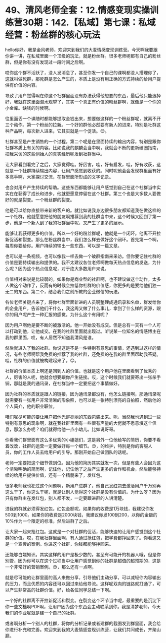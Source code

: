# 49、清风老师全套：12.情感变现实操训练营30期：142.【私域】第七课：私域经营：粉丝群的核心玩法

hello你好，我是金风老师，欢迎来到我们的大麦情感变现训练营。今天啊我要跟你讲一讲，在私域里面一个顶级的玩法，就是粉丝群。很多老师呢都有自己的粉丝群，但是你有没有发现过一段时间之后啊。

哎你这个群不活跃了，没人发消息了，甚至你发一个自己的课啊都没人搭理你了，这就叫做死群，那死群是怎么产生的，本质上是没有用正确的方式持续的给用户提供有价值的内容。

导致了用户觉得啊在你这个社群里面没有办法获得他想要的东西，最后他只能选择好，我就在这里面潜水观望了，其实一个真正有价值的粉丝群啊，就像是一个你的小金库。缺钱的时候啊。

往里面丢一个课随时都能够提取金钱出来，想要做这样的一个粉丝群呢，就离不开三个动作。第一个粉丝的拉新。一个好的群他必然要有新人的进来，特别是社群这种产品啊，每次新人进来，它其实就是一个促活。😊。

社群甚至是产生销售的一个过程。第二个呢是在里面持续的输出内容，特别是跟你社群本质上有关的内容。比如说我的麒麟会当中啊，我就会不断的更新破圈指南，把我采访的这些创始人的真实经历呢发到社群当中。

让大家看到看完了之后，大家觉得哇。好厉害，哇，好有启发，哇，好有收获，这就是一个社群持续输出内容，让用户感觉到收获的。同时呢他会会发现群里面有好多高手啊，大家探讨交流，在群里面所形成的文字记录。

也会对用户产生持续的帮助。这些东西都能够让用户感觉到自己在这个社群当中实实在在获得了成长和进步，他就更愿意停留在这个社群。第三个也是大多数人要做好的就是裂变。一个粉丝群的裂变。

他是可以给你直接带来新的客户的。就比如说我身边很多朋友都知道我在做这样的一个社群，他就愿意把他的朋友啊推荐到我的社群当中来，这个时候又回到了第一步，他是一个新人到了我的社群当中呢，又产生了更多的展示。

能够让我获得更多的价值。所以一个好的粉丝群呢，他就是一个闭环。他离不开拉新促活和裂变。那么在粉丝群当中，我们怎么样去做好这个闭环。首先第一个啊，每周你要给你。用户持续的输出一些东西，可以是一篇文章。

也可以是一条视频，也可以像我一样去做一个破群指南来采访。但你要记住社群的价值是要持续输出和提供的。我不太建议各位老师啊做每天热点信息的发送，为什么呢？因为这个热点信息呢，对于绝大多数用户来说。

价值相对来说是比较弱的。如果你是商业型的社群啊，也不建议做这个动作，太多人做这个动作了，反而有的时候会拉低你社群的价值感，你更多的是要给他们独一无二的东西。第二个，结合我们之前所教的企业微信的玩法。

各位老师关键点来了，将你社群里面新进的人员啊整理成通讯录和名单，群发给你的企业用户，告诉他们干什么，我这周又做了什么事儿，拿到了什么样的资源，跟你的用户呢产生一种汇报的感觉。为什么这个有用呢？

因为用户啊他是要不断的被激活的。他一开始没有成交。但是总有一天有一个人可以打动到他，让他成交。在我的社群里面就出现过。听说某一位知名的情感博主在我的群里面，哎，有人居然不知道我清风是谁。

然后就进入了我的社群。你说这是不是一件特别有意思的事情，还遇到过这样的情况，有些老师啊帮我免费的推荐了我的社群，还免费的在我的群里面帮助我答疑。哇，社群的价值就被构建起来了。😊。

社群的价值本质上啊还是回到人的价值。也就是这个用户他在里面看到了优秀的人，厉害的人呢，他就会想要跟你产生链接。哎，这个时候我们就要寄出一张杀手锏，那就是我的通讯录，在社群当中一定要把这个事情做好。

因为社群的本质就是跟人的链接，因为通讯录都没有，他怎么链接啊，那通讯录呢就需要有一张用户非常清晰的形象照，也可以是一张特别漂亮的自拍照，然后他的个人简介，他的职业职位。

咱们呢尽可能的要让用户把他光鲜亮丽的东西包装出来。呃，当然我也遇到过一些特别有意思的现象啊，就在我社群里面有一些很有声量的大佬就不愿意填这个信息，那怎么办呢？咱们就得给他一点小幼儿。比如说哥哥。

你看我们群里面有这么多优秀的小姐姐们，这是另外一位他给写的简历，你要不看着改改，社群的运营一定要做好每一个细节。😊，的维护，特别是你的客服人员，你的工作人员去给用户的引导。那刚开始自己做团队的话呢。

老师一定要把这个细节做到位。因为他的简历其实就发一次，但是有些人会因为这个清晰明确的简历啊，记住他，记住他了之后产生更多的合作和机会，然后能够持续的给用户提供价值，还有一个精髓来了，发红包。

很多老师我也犯过这个问题啊，新用户进群了，他自己发红包去激活用户千万别再这么干了，你这么干呢，就是让别人觉得这个社群是没有价值的。为什么呀？因为只有你群主在发红包，别人都不发，一定要跟进群的人讲清楚。

进我的群就必须得发红包，红包金额呢，如果你的收费是1万块钱，我建议你发500到1000。如果你的收费是2000块钱，我建议你发100到200，以你的金额的10%作为一个限定的标准，然后进群了之后。

让大家一起来抢红包。这就是一个对社群的促活，能够快速的让用户感觉到这个社群的价值。哎，在我社群里面啊，有人通过抢红包，把学费都挣回来了。你看这又是一个宣传的案例。你进这个社群，你钱都能够挣回来。

还能够白嫖知识。其实这样的用户是极少数的，甚至有可能开的机器人哦，但是你别管，因为你可以在这个过程当中让用户感觉到你的社群是超值的超预期的，这是一个非常好的营销案例。😊，那么还有一点啊。

就是尽可能的让群里面的高人来做分享，引导他们主动分享，可以减轻你内容输出的压力，而且优质的内容还可以回过来给他导流。这样呢双向的链路就打通了，可以产生非常高的社群价值。好，给各位同学总结一下啊。

一个好的社群离不开拉新促活和裂变。在裂变这个环节当中呢，最重要的是沉淀下你一些文档啊PDF啊，让用户因为这个东西会主动联系到你。我是清梦老师。今天我们的作业呢就是建一个自己的社群。

或者啊分析一个别人的社群，将你的分析记录或者建群的截图发到群里面，我会给你进行补充和完善。欢迎来到我的大麦情感变现训练营，让我们共同成长，齐聚山巅。

